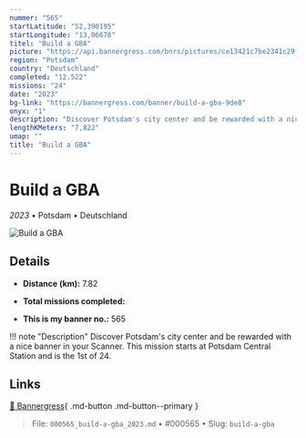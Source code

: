 ```yaml
---
nummer: "565"
startLatitude: "52,390195"
startLongitude: "13,06678"
titel: "Build a GBA"
picture: "https://api.bannergress.com/bnrs/pictures/ce13421c7be2341c29fea919a3770fe9"
region: "Potsdam"
country: "Deutschland"
completed: "12.522"
missions: "24"
date: "2023"
bg-link: "https://bannergress.com/banner/build-a-gba-9de8"
onyx: "1"
description: "Discover Potsdam's city center and be rewarded with a nice banner in your Scanner. \nThis mission starts at Potsdam Central Station and is the 1st of 24."
lengthKMeters: "7,822"
umap: ""
title: "Build a GBA"
---
```

# Build a GBA

*2023* • Potsdam • Deutschland

![Build a GBA](https://api.bannergress.com/bnrs/pictures/ce13421c7be2341c29fea919a3770fe9)

## Details
- **Distance (km):** 7.82

- **Total missions completed:** 
- **This is my banner no.:** 565


!!! note "Description"
    Discover Potsdam's city center and be rewarded with a nice banner in your Scanner. 
This mission starts at Potsdam Central Station and is the 1st of 24.



## Links
[🔗 Bannergress](https://bannergress.com/banner/build-a-gba-9de8){ .md-button .md-button--primary }



> File: `000565_build-a-gba_2023.md` • #000565 • Slug: `build-a-gba`
